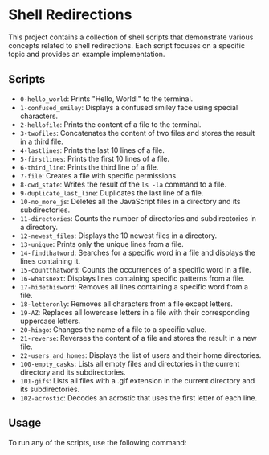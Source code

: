 # Shell Redirections

This project contains a collection of shell scripts that demonstrate various concepts related to shell redirections. Each script focuses on a specific topic and provides an example implementation.

## Scripts

- `0-hello_world`: Prints "Hello, World!" to the terminal.
- `1-confused_smiley`: Displays a confused smiley face using special characters.
- `2-hellofile`: Prints the content of a file to the terminal.
- `3-twofiles`: Concatenates the content of two files and stores the result in a third file.
- `4-lastlines`: Prints the last 10 lines of a file.
- `5-firstlines`: Prints the first 10 lines of a file.
- `6-third_line`: Prints the third line of a file.
- `7-file`: Creates a file with specific permissions.
- `8-cwd_state`: Writes the result of the `ls -la` command to a file.
- `9-duplicate_last_line`: Duplicates the last line of a file.
- `10-no_more_js`: Deletes all the JavaScript files in a directory and its subdirectories.
- `11-directories`: Counts the number of directories and subdirectories in a directory.
- `12-newest_files`: Displays the 10 newest files in a directory.
- `13-unique`: Prints only the unique lines from a file.
- `14-findthatword`: Searches for a specific word in a file and displays the lines containing it.
- `15-countthatword`: Counts the occurrences of a specific word in a file.
- `16-whatsnext`: Displays lines containing specific patterns from a file.
- `17-hidethisword`: Removes all lines containing a specific word from a file.
- `18-letteronly`: Removes all characters from a file except letters.
- `19-AZ`: Replaces all lowercase letters in a file with their corresponding uppercase letters.
- `20-hiago`: Changes the name of a file to a specific value.
- `21-reverse`: Reverses the content of a file and stores the result in a new file.
- `22-users_and_homes`: Displays the list of users and their home directories.
- `100-empty_casks`: Lists all empty files and directories in the current directory and its subdirectories.
- `101-gifs`: Lists all files with a .gif extension in the current directory and its subdirectories.
- `102-acrostic`: Decodes an acrostic that uses the first letter of each line.

## Usage

To run any of the scripts, use the following command:
